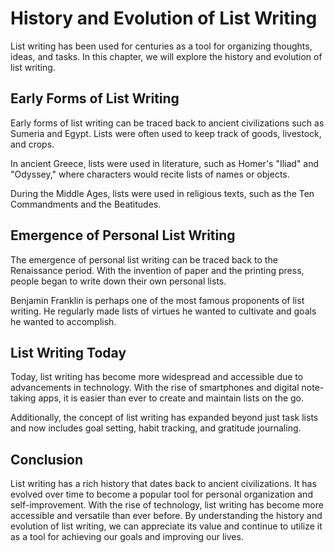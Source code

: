 # History and Evolution of List Writing

List writing has been used for centuries as a tool for organizing thoughts, ideas, and tasks. In this chapter, we will explore the history and evolution of list writing.

Early Forms of List Writing
---------------------------

Early forms of list writing can be traced back to ancient civilizations such as Sumeria and Egypt. Lists were often used to keep track of goods, livestock, and crops.

In ancient Greece, lists were used in literature, such as Homer's "Iliad" and "Odyssey," where characters would recite lists of names or objects.

During the Middle Ages, lists were used in religious texts, such as the Ten Commandments and the Beatitudes.

Emergence of Personal List Writing
----------------------------------

The emergence of personal list writing can be traced back to the Renaissance period. With the invention of paper and the printing press, people began to write down their own personal lists.

Benjamin Franklin is perhaps one of the most famous proponents of list writing. He regularly made lists of virtues he wanted to cultivate and goals he wanted to accomplish.

List Writing Today
------------------

Today, list writing has become more widespread and accessible due to advancements in technology. With the rise of smartphones and digital note-taking apps, it is easier than ever to create and maintain lists on the go.

Additionally, the concept of list writing has expanded beyond just task lists and now includes goal setting, habit tracking, and gratitude journaling.

Conclusion
----------

List writing has a rich history that dates back to ancient civilizations. It has evolved over time to become a popular tool for personal organization and self-improvement. With the rise of technology, list writing has become more accessible and versatile than ever before. By understanding the history and evolution of list writing, we can appreciate its value and continue to utilize it as a tool for achieving our goals and improving our lives.
